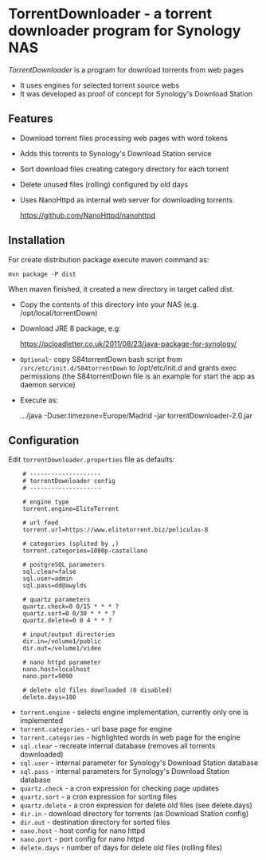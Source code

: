# TorrentDownloader - a torrent downloader program for Synology NAS

*TorrentDownloader* is a program for download torrents from web pages

* It uses engines for selected torrent source webs
* It was developed as proof of concept for Synology's Download Station

## Features

* Download torrent files processing web pages with word tokens
* Adds this torrents to Synology's Download Station service
* Sort download files creating category directory for each torrent
* Delete unused files (rolling) configured by old days
* Uses NanoHttpd as internal web server for downloading torrents

    https://github.com/NanoHttpd/nanohttpd

## Installation

For create distribution package execute maven command as:

    mvn package -P dist

When maven finished, it created a new directory in target called dist.

* Copy the contents of this directory into your NAS (e.g. /opt/local/torrentDown)
* Download JRE 8 package, e.g:

    https://pcloadletter.co.uk/2011/08/23/java-package-for-synology/

* `Optional`- copy S84torrentDown bash script from `/src/etc/init.d/S84torrentDown` to /opt/etc/init.d and grants exec permissions
(the S84torrentDown file is an example for start the app as daemon service)

* Execute as:

    .../java -Duser.timezone=Europe/Madrid -jar torrentDownloader-2.0.jar

## Configuration

Edit `torrentDownloader.properties` file as defaults:

```
    # --------------------
    # torrentDownloader config
    # --------------------

    # engine type
    torrent.engine=EliteTorrent

    # url feed
    torrent.url=https://www.elitetorrent.biz/peliculas-8

    # categories (splited by ,)
    torrent.categories=1080p-castellano

    # postgreSQL parameters
    sql.clear=false
    sql.user=admin
    sql.pass=dd@awylds

    # quartz parameters
    quartz.check=0 0/15 * * * ?
    quartz.sort=0 0/30 * * * ?
    quartz.delete=0 0 4 * * ?

    # input/output directories
    dir.in=/volume1/public
    dir.out=/volume1/video

    # nano httpd parameter
    nano.host=localhost
    nano.port=9090

    # delete old files downloaded (0 disabled)
    delete.days=180
```

* `torrent.engine` - selects engine implementation, currently only one is implemented
* `torrent.categories` - url base page for engine
* `torrent.categories` - highlighted words in web page for the engine
* `sql.clear` - recreate internal database (removes all torrents downloaded)
* `sql.user` - internal parameter for Synology's Download Station database
* `sql.pass` - internal parameters for Synology's Download Station database
* `quartz.check` - a cron expression for checking page updates
* `quartz.sort` - a cron expression for sorting files
* `quartz.delete` - a cron expression for delete old files (see delete.days)
* `dir.in` - download directory for torrents (as Download Station config)
* `dir.out` - destination directory for sorted files
* `nano.host` - host config for nano httpd
* `nano.port` - port config for nano httpd
* `delete.days` - number of days for delete old files (rolling files)


